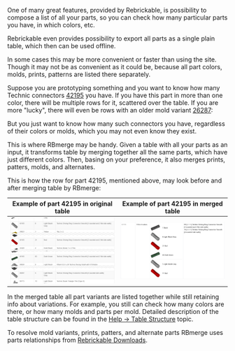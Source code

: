 One of many great features, provided by Rebrickable, is possibility to compose a list of all your parts, so you can check how many particular parts you have, in which colors, etc.

Rebrickable even provides possibility to export all parts as a single plain table, which then can be used offline.

In some cases this may be more convenient or faster than using the site. Though it may not be as convenient as it could be, because all part colors, molds, prints, patterns are listed there separately.

Suppose you are prototyping something and you want to know how many Technic connectors <a href="https://rebrickable.com/parts/42195/">42195</a> you have. If you have this part in more than one color, there will be multiple rows for it, scattered over the table. If you are more "lucky", there will even be rows with an older mold variant <a href="https://rebrickable.com/parts/26287/">26287</a>:

But you just want to know how many such connectors you have, regardless of their colors or molds, which you may not even know they exist.

This is where RBmerge may be handy. Given a table with all your parts as an input, it transforms table by merging together all the same parts, which have just different colors. Then, basing on your preference, it also merges prints, patters, molds, and alternates.

This is how the row for part 42195, mentioned above, may look before and after merging table by RBmerge:

|Example of part 42195 in original table|Example of part 42195 in merged table|
|---|---|
|[![Example of part 42195 in original table](images/example_part_42195_original.png)](images/example_part_42195_original.png)|[![Example of part 42195 in merged table](images/example_part_42195_merged.png)](images/example_part_42195_merged.png)|

In the merged table all part variants are listed together while still retaining info about variations. For example, you still can check how many colors are there, or how many molds and parts per mold. Detailed description of the table structure can be found in the [Help → Table Structure](help/#table-structure) topic.

To resolve mold variants, prints, patters, and alternate parts RBmerge uses parts relationships from [Rebrickable Downloads](https://rebrickable.com/downloads/).
